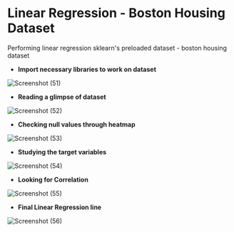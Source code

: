 # Linear Regression - Boston Housing Dataset
Performing linear regression sklearn's preloaded dataset - boston housing dataset

* **Import necessary libraries to work on dataset**

![Screenshot (51)](https://user-images.githubusercontent.com/25554671/66114925-6c63cb00-e5ed-11e9-8cfd-0bcd4c8c48ef.png)


* **Reading a glimpse of dataset**

![Screenshot (52)](https://user-images.githubusercontent.com/25554671/66114075-b6e44800-e5eb-11e9-9556-ebecb1622578.png)

* **Checking null values through heatmap**

![Screenshot (53)](https://user-images.githubusercontent.com/25554671/66114218-fdd23d80-e5eb-11e9-8072-5e292307bfca.png)

* **Studying the target variables**

![Screenshot (54)](https://user-images.githubusercontent.com/25554671/66114258-1b9fa280-e5ec-11e9-999a-9f960c69656e.png)

* **Looking for Correlation**

![Screenshot (55)](https://user-images.githubusercontent.com/25554671/66114651-ed6e9280-e5ec-11e9-9030-145866ccda83.png)

* **Final Linear Regression line**

![Screenshot (56)](https://user-images.githubusercontent.com/25554671/66114672-fbbcae80-e5ec-11e9-9785-be6216d295cd.png)
